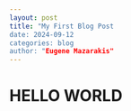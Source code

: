 ```yaml
---
layout: post
title: "My First Blog Post
date: 2024-09-12
categories: blog
author: "Eugene Mazarakis"
---
```


# HELLO WORLD
